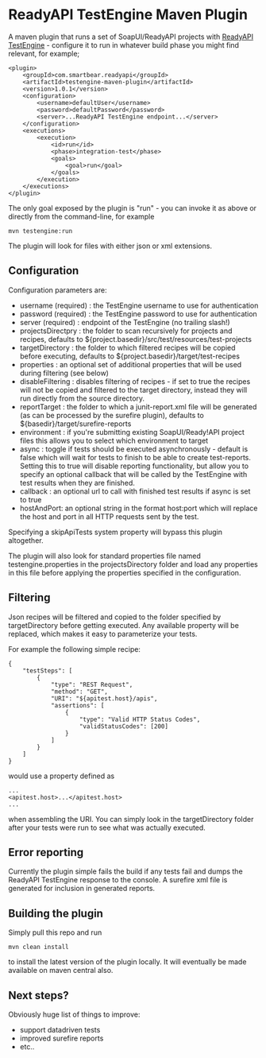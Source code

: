 # ReadyAPI TestEngine Maven Plugin

A maven plugin that runs a set of SoapUI/ReadyAPI projects with [ReadyAPI TestEngine](https://smartbear.com/product/ready-api/testengine/overview/) - 
configure it to run in whatever build phase you might find relevant, for example;

```
<plugin>
    <groupId>com.smartbear.readyapi</groupId>
    <artifactId>testengine-maven-plugin</artifactId>
    <version>1.0.1</version>
    <configuration>
        <username>defaultUser</username>
        <password>defaultPassword</password>
        <server>...ReadyAPI TestEngine endpoint...</server>
    </configuration>
    <executions>
        <execution>
            <id>run</id>
            <phase>integration-test</phase>
            <goals>
                <goal>run</goal>
            </goals>
        </execution>
    </executions>
</plugin>
```

The only goal exposed by the plugin is "run" - you can invoke it as above or directly from the command-line, for example

```
mvn testengine:run 
```

The plugin will look for files with either json or xml extensions.

## Configuration

Configuration parameters are:

* username (required) : the TestEngine username to use for authentication
* password (required) : the TestEngine password to use for authentication
* server (required) : endpoint of the TestEngine (no trailing slash!)
* projectsDirectpry : the folder to scan recursively for projects and recipes, defaults to ${project.basedir}/src/test/resources/test-projects
* targetDirectory : the folder to which filtered recipes will be copied before executing, defaults
to ${project.basedir}/target/test-recipes
* properties : an optional set of additional properties that will be used during filtering (see below)
* disableFiltering : disables filtering of recipes - if set to true the recipes will not be copied and filtered
to the target directory, instead they will run directly from the source directory.
* reportTarget : the folder to which a junit-report.xml file will be generated (as can be processed by 
the surefire plugin), defaults to ${basedir}/target/surefire-reports
* environment : if you're submitting existing SoapUI/Ready!API project files this allows you to select which environment 
to target
* async : toggle if tests should be executed asynchronously - default is false which will wait for tests to finish 
 to be able to create test-reports. Setting this to true will disable reporting functionality, but allow you 
to specify an optional callback that will be called by the TestEngine with test results when they are finished.
* callback : an optional url to call with finished test results if async is set to true 
* hostAndPort: an optional string in the format host:port which will replace the host and port in all HTTP requests sent by the test.

Specifying a skipApiTests system property will bypass this plugin altogether.

The plugin will also look for standard properties file named testengine.properties in the projectsDirectory folder and
load any properties in this file before applying the properties specified in the configuration.

## Filtering

Json recipes will be filtered and copied to the folder specified by targetDirectory before getting executed. 
Any available property will be replaced, which makes it easy to parameterize your tests.

For example the following simple recipe:

```
{
    "testSteps": [
        {
            "type": "REST Request",
            "method": "GET",
            "URI": "${apitest.host}/apis",
            "assertions": [
                {
                    "type": "Valid HTTP Status Codes",
                    "validStatusCodes": [200]
                }
            ]
        }
    ]
}
```

would use a property defined as 

```
...
<apitest.host>...</apitest.host>
...
```              

when assembling the URI. You can simply look in the targetDirectory folder after your tests were run to see what was 
actually executed.

## Error reporting

Currently the plugin simple fails the build if any tests fail and dumps the ReadyAPI TestEngine 
response to the console. A surefire xml file is generated for inclusion in generated reports.

## Building the plugin

Simply pull this repo and run 

```
mvn clean install
```

to install the latest version of the plugin locally. It will eventually be made available on maven central also.


## Next steps?

Obviously huge list of things to improve:
- support datadriven tests
- improved surefire reports
- etc..

